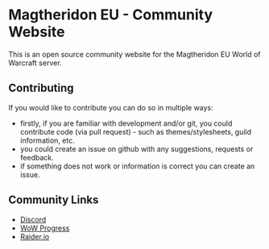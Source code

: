 # Magtheridon EU - Community Website
This is an open source community website for the Magtheridon EU World of Warcraft server.

## Contributing
If you would like to contribute you can do so in multiple ways:

 - firstly, if you are familiar with development and/or git, you could contribute code (via pull request) - such as themes/stylesheets, guild information, etc.
 - you could create an issue on github with any suggestions, requests or feedback.
 - if something does not work or information is correct you can create an issue.

## Community Links
 - [Discord](https://discord.gg/KvdhrmB)
 - [WoW Progress](https://www.wowprogress.com/pve/eu/magtheridon)
 - [Raider.io](http://raider.io/tomb-of-sargeras/realm-rankings/eu/magtheridon/mythic)
